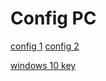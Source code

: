 # Config PC

[config 1](https://www.topachat.com/pages/configomatic.php?c=dP5RSnUDGs9Gk04ehNqGpF%2ByfuIrBvCgKV8%2BrynAjJM%3D)
[config 2](https://www.topachat.com/pages/configomatic.php?c=DOGsmFaeVvFm1qwONdk4B0OKyh2GRRJ5Axl4AuTo5lY%3D)

[windows 10 key](https://www.cdkoffers.com/microsoft-windows-10-pro-oem-cd-key-global.html)
